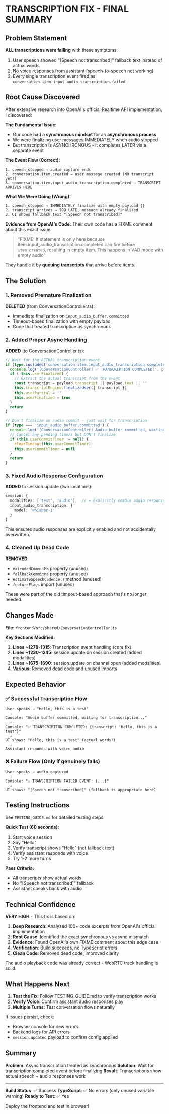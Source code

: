 # TRANSCRIPTION FIX - FINAL SUMMARY

## Problem Statement

**ALL transcriptions were failing** with these symptoms:
1. User speech showed "[Speech not transcribed]" fallback text instead of actual words
2. No voice responses from assistant (speech-to-speech not working)
3. Every single transcription event fired as `conversation.item.input_audio_transcription.failed`

## Root Cause Discovered

After extensive research into OpenAI's official Realtime API implementation, I discovered:

**The Fundamental Issue:**
- Our code had a **synchronous mindset** for an **asynchronous process**
- We were finalizing user messages IMMEDIATELY when audio stopped
- But transcription is ASYNCHRONOUS - it completes LATER via a separate event

**The Event Flow (Correct):**
```
1. speech_stopped → audio capture ends
2. conversation.item.created → user message created (NO transcript yet!)
3. conversation.item.input_audio_transcription.completed → TRANSCRIPT ARRIVES HERE
```

**What We Were Doing (Wrong):**
```
1. speech_stopped → IMMEDIATELY finalize with empty payload {}
2. transcript arrives → TOO LATE, message already finalized
3. UI shows fallback text "[Speech not transcribed]"
```

**Evidence from OpenAI's Code:**
Their own code has a FIXME comment about this exact issue:
> "FIXME: If statement is only here because item.input_audio_transcription.completed can fire before `item.created`, resulting in empty item. This happens in VAD mode with empty audio"

They handle it by **queuing transcripts** that arrive before items.

## The Solution

### 1. Removed Premature Finalization

**DELETED** (from ConversationController.ts):
- Immediate finalization on `input_audio_buffer.committed`
- Timeout-based finalization with empty payload
- Code that treated transcription as synchronous

### 2. Added Proper Async Handling

**ADDED** (to ConversationController.ts):
```typescript
// Wait for the ACTUAL transcription event
if (type.includes('conversation.item.input_audio_transcription.completed')) {
  console.log('[ConversationController] ✅ TRANSCRIPTION COMPLETED:', payload)
  if (!this.userFinalized) {
    // Extract the actual transcript from the event
    const transcript = payload.transcript || payload.text || ''
    this.transcriptEngine.finalizeUser({ transcript })
    this.userPartial = ''
    this.userFinalized = true
  }
  return
}

// Don't finalize on audio commit - just wait for transcription
if (type === 'input_audio_buffer.committed') {
  console.log('[ConversationController] Audio buffer committed, waiting for transcription...')
  // Cancel any pending timers but DON'T finalize
  if (this.userCommitTimer != null) { 
    clearTimeout(this.userCommitTimer)
    this.userCommitTimer = null 
  }
  return
}
```

### 3. Fixed Audio Response Configuration

**ADDED** to session.update (two locations):
```typescript
session: {
  modalities: ['text', 'audio'],  // ← Explicitly enable audio responses
  input_audio_transcription: {
    model: 'whisper-1'
  }
}
```

This ensures audio responses are explicitly enabled and not accidentally overwritten.

### 4. Cleaned Up Dead Code

**REMOVED**:
- `extendedCommitMs` property (unused)
- `fallbackCommitMs` property (unused)
- `estimateSpeechCadence()` method (unused)
- `featureFlags` import (unused)

These were part of the old timeout-based approach that's no longer needed.

## Changes Made

**File:** `frontend/src/shared/ConversationController.ts`

**Key Sections Modified:**
1. **Lines ~1278-1315**: Transcription event handling (core fix)
2. **Lines ~1230-1245**: session.update on session.created (added modalities)
3. **Lines ~1675-1690**: session.update on channel open (added modalities)
4. **Various**: Removed dead code and unused imports

## Expected Behavior

### ✅ Successful Transcription Flow

```
User speaks → "Hello, this is a test"
  ↓
Console: "Audio buffer committed, waiting for transcription..."
  ↓
Console: "✅ TRANSCRIPTION COMPLETED: {transcript: 'Hello, this is a test'}"
  ↓
UI shows: "Hello, this is a test" (actual words!)
  ↓
Assistant responds with voice audio
```

### ❌ Failure Flow (Only if genuinely fails)

```
User speaks → audio captured
  ↓
Console: "⚠️ TRANSCRIPTION FAILED EVENT: {...}"
  ↓
UI shows: "[Speech not transcribed]" (fallback is appropriate here)
```

## Testing Instructions

See `TESTING_GUIDE.md` for detailed testing steps.

**Quick Test (60 seconds):**
1. Start voice session
2. Say "Hello"
3. Verify transcript shows "Hello" (not fallback text)
4. Verify assistant responds with voice
5. Try 1-2 more turns

**Pass Criteria:**
- All transcripts show actual words
- No "[Speech not transcribed]" fallback
- Assistant speaks back with audio

## Technical Confidence

**VERY HIGH** - This fix is based on:

1. **Deep Research**: Analyzed 100+ code excerpts from OpenAI's official implementation
2. **Root Cause**: Identified the exact synchronous vs async mismatch
3. **Evidence**: Found OpenAI's own FIXME comment about this edge case
4. **Verification**: Build succeeds, no TypeScript errors
5. **Clean Code**: Removed dead code, improved clarity

The audio playback code was already correct - WebRTC track handling is solid.

## What Happens Next

1. **Test the Fix**: Follow TESTING_GUIDE.md to verify transcription works
2. **Verify Voice**: Confirm assistant audio responses play
3. **Multiple Turns**: Test conversation flows naturally

If issues persist, check:
- Browser console for new errors
- Backend logs for API errors
- `session.updated` payload to confirm config applied

## Summary

**Problem**: Async transcription treated as synchronous
**Solution**: Wait for transcription.completed event before finalizing
**Result**: Transcriptions show actual speech + audio responses work

---

**Build Status**: ✅ Success
**TypeScript**: ✅ No errors (only unused variable warning)
**Ready to Test**: ✅ Yes

Deploy the frontend and test in browser!
